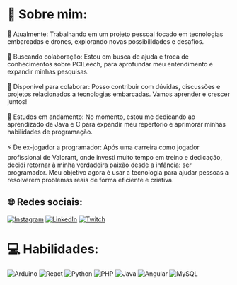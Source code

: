 # 💫 Sobre mim:
🔭 Atualmente: Trabalhando em um projeto pessoal focado em tecnologias embarcadas e drones, explorando novas possibilidades e desafios.<br><br>🤝 Buscando colaboração: Estou em busca de ajuda e troca de conhecimentos sobre PCILeech, para aprofundar meu entendimento e expandir minhas pesquisas.<br><br>👯 Disponível para colaborar: Posso contribuir com dúvidas, discussões e projetos relacionados a tecnologias embarcadas. Vamos aprender e crescer juntos!<br><br>🌱 Estudos em andamento: No momento, estou me dedicando ao aprendizado de Java e C para expandir meu repertório e aprimorar minhas habilidades de programação.<br><br>⚡ De ex-jogador a programador: Após uma carreira como jogador profissional de Valorant, onde investi muito tempo em treino e dedicação, decidi retornar à minha verdadeira paixão desde a infância: ser programador. Meu objetivo agora é usar a tecnologia para ajudar pessoas a resolverem problemas reais de forma eficiente e criativa.


## 🌐 Redes sociais:
[![Instagram](https://img.shields.io/badge/Instagram-%23E4405F.svg?logo=Instagram&logoColor=white)](https://instagram.com/carloswille_) [![LinkedIn](https://img.shields.io/badge/LinkedIn-%230077B5.svg?logo=linkedin&logoColor=white)](https://linkedin.com/in/carlosewmartins) [![Twitch](https://img.shields.io/badge/Twitch-%239146FF.svg?logo=Twitch&logoColor=white)](https://twitch.tv/tekaxis) 

# 💻 Habilidades:
![Arduino](https://img.shields.io/badge/-Arduino-00979D?style=for-the-badge&logo=Arduino&logoColor=white) ![React](https://img.shields.io/badge/react-%2320232a.svg?style=for-the-badge&logo=react&logoColor=%2361DAFB) ![Python](https://img.shields.io/badge/python-3670A0?style=for-the-badge&logo=python&logoColor=ffdd54) ![PHP](https://img.shields.io/badge/php-%23777BB4.svg?style=for-the-badge&logo=php&logoColor=white) ![Java](https://img.shields.io/badge/java-%23ED8B00.svg?style=for-the-badge&logo=openjdk&logoColor=white) ![Angular](https://img.shields.io/badge/angular-%23DD0031.svg?style=for-the-badge&logo=angular&logoColor=white) ![MySQL](https://img.shields.io/badge/mysql-4479A1.svg?style=for-the-badge&logo=mysql&logoColor=white)
